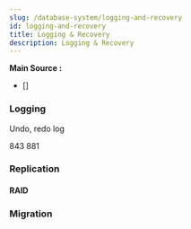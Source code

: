 ```yaml
---
slug: /database-system/logging-and-recovery
id: logging-and-recovery
title: Logging & Recovery
description: Logging & Recovery
---
```


**Main Source :**

- []

### Logging

Undo, redo log

843 881

### Replication

#### RAID

### Migration
